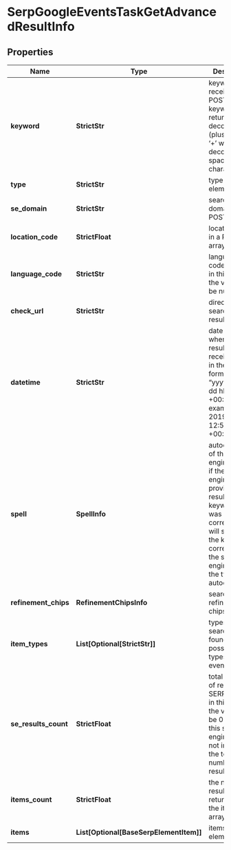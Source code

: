 # SerpGoogleEventsTaskGetAdvancedResultInfo


## Properties

| Name | Type | Description | Notes |
|------------ | ------------- | ------------- | -------------|
**keyword** | **StrictStr** | keyword received in a POST array<br>keyword is returned with decoded %## (plus symbol ‘+’ will be decoded to a space character) |[optional]|
**type** | **StrictStr** | type of element |[optional]|
**se_domain** | **StrictStr** | search engine domain in a POST array |[optional]|
**location_code** | **StrictFloat** | location code in a POST array |[optional]|
**language_code** | **StrictStr** | language code<br>in this case, the value will be null |[optional]|
**check_url** | **StrictStr** | direct URL to search engine results |[optional]|
**datetime** | **StrictStr** | date and time when the result was received<br>in the UTC format: “yyyy-mm-dd hh-mm-ss +00:00”<br>example:<br>2019-11-15 12:57:46 +00:00 |[optional]|
**spell** | **SpellInfo** | autocorrection of the search engine<br>if the search engine provided results for a keyword that was corrected, we will specify the keyword corrected by the search engine and the type of autocorrection |[optional]|
**refinement_chips** | **RefinementChipsInfo** | search refinement chips |[optional]|
**item_types** | **List[Optional[StrictStr]]** | types of search results found in SERP<br>possible item types:<br>event_item |[optional]|
**se_results_count** | **StrictFloat** | total number of results in SERP<br>in this case, the value will be 0<br>this search engine does not indicate the total number of results |[optional]|
**items_count** | **StrictFloat** | the number of results returned in the items array |[optional]|
**items** | **List[Optional[BaseSerpElementItem]]** | items of the element |[optional]|